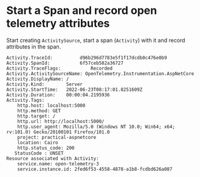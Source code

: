 # Start a Span and record open telemetry attributes

Start creating `ActivitySource`, start a span (`Activity`) with it and record attributes in the span.

```
Activity.TraceId:          d96b296d7783e5f1f17dcdb0c476e0b9
Activity.SpanId:           6f57ceb582a36727
Activity.TraceFlags:           Recorded
Activity.ActivitySourceName: OpenTelemetry.Instrumentation.AspNetCore
Activity.DisplayName: /
Activity.Kind:        Server
Activity.StartTime:   2022-06-23T08:17:01.8251609Z
Activity.Duration:    00:00:04.2195936
Activity.Tags:
    http.host: localhost:5000
    http.method: GET
    http.target: /
    http.url: http://localhost:5000/
    http.user_agent: Mozilla/5.0 (Windows NT 10.0; Win64; x64; rv:101.0) Gecko/20100101 Firefox/101.0
    project: practical-aspnetcore
    location: Cairo
    http.status_code: 200
   StatusCode : UNSET
Resource associated with Activity:
    service.name: open-telemetry-3
    service.instance.id: 2fed6f53-4558-4878-a1b8-fcdbd626a087
```